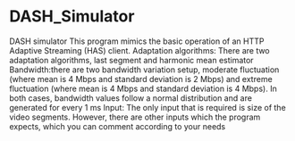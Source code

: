 # DASH_Simulator
DASH simulator
This program mimics the basic operation of an HTTP Adaptive Streaming (HAS) client. 
Adaptation algorithms: There are two adaptation algorithms, last segment and harmonic mean estimator
Bandwidth:there are two bandwidth variation setup, moderate fluctuation (where mean is 4 Mbps and standard deviation is 2 Mbps) and extreme fluctuation (where mean is 4 Mbps and standard deviation is 4 Mbps). In both cases, bandwidth values follow a normal distribution and are generated for every 1 ms
Input: The only input that is required is size of the video segments. However, there are other inputs which the program expects, which you can comment according to your needs
